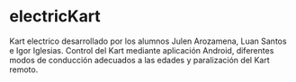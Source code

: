 # electricKart

Kart electrico desarrollado por los alumnos Julen Arozamena, Luan Santos e Igor Iglesias. Control del Kart mediante aplicación Android, diferentes modos de conducción adecuados a las edades y paralización del Kart remoto.
